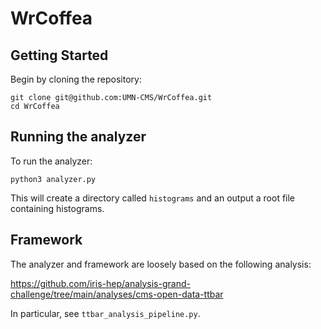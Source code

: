 # WrCoffea

## Getting Started
Begin by cloning the repository:
```
git clone git@github.com:UMN-CMS/WrCoffea.git
cd WrCoffea
```
## Running the analyzer
To run the analyzer:
```
python3 analyzer.py
```
This will create a directory called `histograms` and an output a root file containing histograms.
## Framework
The analyzer and framework are loosely based on the following analysis:

https://github.com/iris-hep/analysis-grand-challenge/tree/main/analyses/cms-open-data-ttbar

In particular, see `ttbar_analysis_pipeline.py`.
